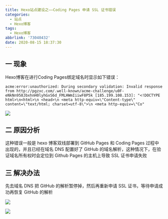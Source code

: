 ```yaml
---
title: Hexo站点建设之——Coding Pages 申请 SSL 证书错误
categories:
  - 站点
  - Hexo博客
tags:
  - Hexo博客
abbrlink: '73040432'
date: 2020-08-15 18:37:30
---
```

## 一 现象

Hexo博客在进行Coding Pages绑定域名时显示如下错误：

```
acme:error:unauthorized: During secondary validation: Invalid response from http://pgzxc.com/.well-known/acme-challenge/u0F-eNkNn958JbxhnH0lyhGxS6d_FMLHWmIiiwF8P5k [185.199.108.153]: "<!DOCTYPE html>\n<html>\n <head>\n <meta http-equiv=\"Content-type\" content=\"text/html; charset=utf-8\">\n <meta http-equiv=\"Co"
```

<!--more-->
![][1]

## 二 原因分析

 这种错误一般是 hexo 博客双线部署到 GitHub Pages 和 Coding Pages 过程中出现的，并且已经在域名 DNS 配置好了 GitHub 的域名解析，这种情况下，在验证域名所有权时会定位到 Github Pages 的主机上导致 SSL 证书申请失败 

## 三 解决办法

 先去域名 DNS 把 GitHub 的解析暂停掉，然后再重新申请 SSL 证书，等待申请成功再恢复 GitHub 的解析 

![][2]

![][3]



[1]:https://cdn.jsdelivr.net/gh/PGzxc/CDN@master/blog-image/coding-bang-error.png
[2]:https://cdn.jsdelivr.net/gh/PGzxc/CDN@master/blog-image/coding-github-pause.png
[3]:https://cdn.jsdelivr.net/gh/PGzxc/CDN@master/blog-image/coding-yuming-bang-success.png


